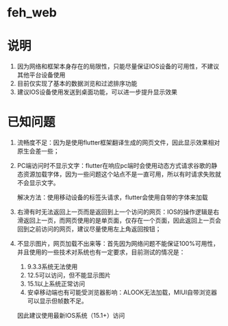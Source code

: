 # feh_web

# 说明

1. 因为网络和框架本身存在的局限性，只能尽量保证IOS设备的可用性，不建议其他平台设备使用
2. 目前仅实现了基本的数据浏览和过滤排序功能
3. 建议IOS设备使用发送到桌面功能，可以进一步提升显示效果

# 已知问题

1. 流畅度不足：因为是使用flutter框架翻译生成的网页文件，因此显示效果相对原生会差一些；

2. PC端访问时不显示文字：flutter在响应pc端时会使用动态方式请求谷歌的静态资源加载字体，因为一些问题这个站点不是一直可用，所以有时请求失败就不会显示文字。

   解决方法：使用移动设备的标签头请求，flutter会使用自带的字体来加载

3. 右滑有时无法返回上一页而是返回到上一个访问的网页：IOS的操作逻辑是右滑返回上一页，而网页使用的是单页面，仅存在一个页面，因此返回上一页会回到之前访问的网页，建议尽量使用左上角返回按钮；

4. 不显示图片，网页加载不出来等：首先因为网络问题不能保证100%可用性，并且使用的一些技术对系统也有一定要求，目前测试的情况是：

   1. 9.3.3系统无法使用
   2. 12.5可以访问，但不能显示图片
   3. 15.1以上系统正常访问
   4. 安卓移动端也有可能受浏览器影响：ALOOK无法加载，MIUI自带浏览器可以显示但帧数不足。

   因此建议使用最新IOS系统（15.1+）访问